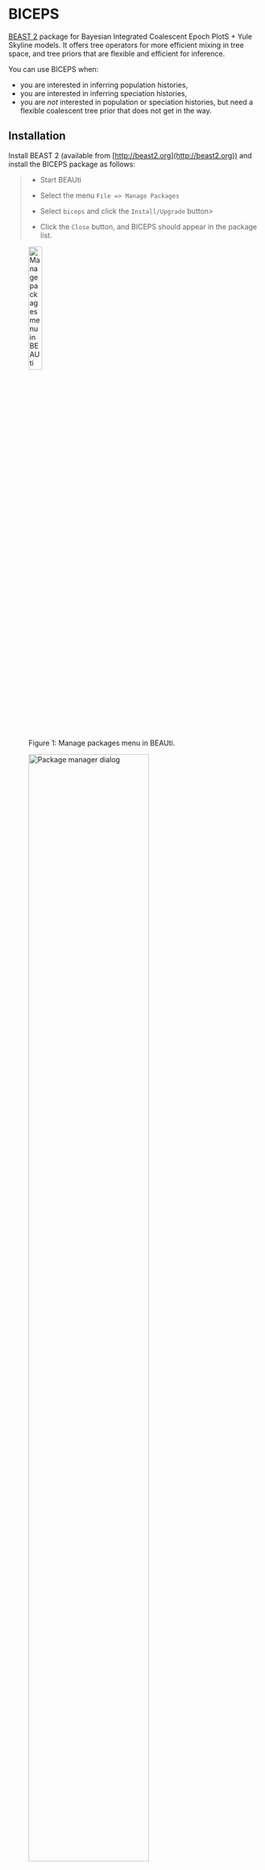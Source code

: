 # BICEPS

[BEAST 2](http://beast2.org) package for Bayesian Integrated Coalescent Epoch PlotS + Yule Skyline models. It offers tree operators for more efficient mixing in tree space, and tree priors that are flexible and efficient for inference.

You can use BICEPS when:

* you are interested in inferring population histories,
* you are interested in inferring speciation histories,
* you are *not* interested in population or speciation histories, but need a flexible coalescent tree prior that does not get in the way.


## Installation

Install BEAST 2 (available from [http://beast2.org](http://beast2.org)) and install the BICEPS package as follows:

> * Start BEAUti
>
> * Select the menu `File => Manage Packages`
>
> * Select `biceps` and click the `Install/Upgrade` button>
>
> * Click the `Close` button, and BICEPS should appear in the package list.

<figure>
        <a id="fig:biceps1"></a>
        <img style="width:25%;" src="images/biceps1.png" alt="Manage packages menu in BEAUti">
        <figcaption>Figure 1: Manage packages menu in BEAUti.</figcaption>
</figure>

<figure>
        <a id="fig:biceps2"></a>
        <img style="width:75%;" src="images/biceps2.png" alt="Package manager dialog">
        <figcaption>Figure 2: Package manager dialog.</figcaption>
</figure>

Alternatively, you can install BICEPS package through the [package manager](http://www.beast2.org/managing-packages/) (this may automatically install BEASTLabs as well if it is not already installed)

For population/speciation histories, use Tracer available [here](https://github.com/beast-dev/tracer/releases/).

------------------------------------------------------------------------------------------

## Using BICEPS -- tl;dr

* Start BEAUti, and select the Standard template  (menu `File/Templates/Standard`)
* Use BEAUti to import an alignment and set up site and clock models
* In the priors tab, select `BICEPS` or `Yule Skyline` from the drop down menu associated with the tree prior
* Run BEAST on the XML file saved from BEAUti
* Optional: Use the Bayesian skyline reconstruction facility in Tracer to plot population histories or speciation through time


------------------------------------------------------------------------------------------

## Tutorial 1: Using BICEPS for demographic reconstruction

We will reconstruct the demographic history of Hepatitis C virus in Egypt, previously analysed in Drummond et al, 2005. The alignment is available [here](https://github.com/rbouckaert/biceps/blob/master/examples/nexus/hcv.nexus). We will set up analysis in BEAUti, run it in BEAST, then analyse results in Tracer.

### Set up analysis in BEAUti

> * Start BEAUti
>
> * Select the menu `File => Import alignment` and pick `hcv.nexus` in the file dialog. The hcv-partition should appear in the partition panel in BEAUti.


<figure>
        <a id="fig:biceps3"></a>
        <img style="width:25%;" src="images/biceps3.png" alt="Import alignment menu in BEAUti">
        <figcaption>Figure 3: Import alignment menu in BEAUti.</figcaption>
</figure>

<figure>
        <a id="fig:biceps4"></a>
        <img style="width:95%;" src="images/biceps4.png" alt="Partition panel after importing hcv.nexus in BEAUti">
        <figcaption>Figure 4: Partition panel after importing hcv.nexus in BEAUti.</figcaption>
</figure>

> * Skip the tip dates panel -- there are no dates tips in this data set.
>
> * Select the `Site model` panel in BEAUti, set `Gamma category count` to 4, and set the substitution model to `GTR` by selecting it from the drop down box.

<figure>
        <a id="fig:biceps5"></a>
        <img style="width:95%;" src="images/biceps5.png" alt="Site model panel in BEAUti">
        <figcaption>Figure 5: Site model panel in BEAUti.</figcaption>
</figure>

> * Select the `Clock model` panel in BEAUti. We will use a strict clock with fixed clock rate -- normally some uncertainty should be added to the clock rate, but for this tutorial we don't want the BEAST run to run for too long. Set `Clock.rate` to 0.00079.

<figure>
        <a id="fig:biceps6"></a>
        <img style="width:95%;" src="images/biceps6.png" alt="Site model panel in BEAUti">
        <figcaption>Figure 6: Clock model panel in BEAUti.</figcaption>
</figure>


> * Select the `Priors` panel in BEAUti. We will use a BICEPS tree prior: select `BICEPS` from the drop down box next to `Tree:t.hvc`.

<figure>
        <a id="fig:biceps7"></a>
        <img style="width:95%;" src="images/biceps7.png" alt="Select BICEPS tree prior in BEAUti">
        <figcaption>Figure 7: Select BICEPS tree prior in BEAUti.</figcaption>
</figure>

> * Click the small triangle next to BICEPS (left hand side) to show the options available for BICEPS.

<figure>
        <a id="fig:biceps8"></a>
        <img style="width:95%;" src="images/biceps8.png" alt="BICEPS options in prior panel in BEAUti">
        <figcaption>Figure 8: BICEPS options in prior panel in BEAUti.</figcaption>
</figure>


BICEPS has the following options:

* ploidy (real number): Ploidy (copy number) for the gene, typically a whole number or half (default is 2) autosomal nuclear: 2, X: 1.5, Y: 0.5, mitrochondrial: 0.5. 
*  populationShape (real number): Shape of the inverse gamma prior distribution on population sizes. 
populationMean (real number): Mean of the inverse gamma prior distribution on population sizes. 
* groupCount (integer number): the number of groups used, which determines the dimension of the groupSizes parameter. If less than zero (default) 10 groups will be used, unless group sizes are larger than 30 (then group count = number of taxa/30) or less than 6 (then group count = number of taxa/6 (optional, default: -1)
*  groupSizes (integer numbers): The group sizes parameter. Ignored if equalEpochs=true. If not estimated (estimate=false on this parameter), fixed group sizes will be used, otherwise they will be estimated.If not specified, a fixed set of group sizes determined by the groupCount input will be used. (optional)
* equalEpochs (Boolean): if useEqualEpochs is false, use epochs based on groups from tree intervals, otherwise use equal sized epochs that scale with the tree height (optional, default: false)
* linkedMean (Boolean): use populationMean only for first epoch, and for other epochs use the posterior mean of the previous epoch 
* logMeans (Boolean): log mean population size estimates for each epoch 


> * In MCMC panel, set `Chain length` to 5 million, and log frequencies of trac and tree loggers to 5000. The log frequency for the screen logger can be set at 100000.
>
> * Save the file as `hcv_biceps.xml`

<figure>
        <a id="fig:biceps9"></a>
        <img style="width:95%;" src="images/biceps9.png" alt="MCMC setting in BEAUti">
        <figcaption>Figure 9: MCMC setting in BEAUti.</figcaption>
</figure>

### Run MCMC in BEAST

Start BEAST and run the XML file `hcv_biceps.xml`. This produces a log file and a trees file that we will use for inferring the population history.

### Demographic reconstruction

> * Start Tracer
>
> * Import the trace log file `hcv_biceps.log` produced by the BEAST run, either by dragging the file from a file manager to the top left `Trace Files` list, or by clicking the small '+' button underneath that list and selecting the file via the file dialog.
>
> * Select menu `Analysis => Bayesian skyline reconstruction`. A dialog pops up with a number of options.

<figure>
        <a id="fig:biceps10"></a>
        <img style="width:95%;" src="images/biceps10.png" alt="Skyline reconstruction menu in Tracer">
        <figcaption>Figure 10: Skyline reconstruction menu in Tracer.</figcaption>
</figure>

> * Select the accompanying trees file by clicking the `Choose file` button next to `Trees log file` and select the trees file produced by BEAST (`hcv_biceps.trees`).
>
> * Set age of the youngest tip to 1993. Setting the age makes the plot go forward in time. Leaving it zero makes the plot go backward in time.

<figure>
        <a id="fig:biceps11"></a>
        <img style="width:95%;" src="images/biceps11.png" alt="Skyline reconstruction panel in Tracer">
        <figcaption>Figure 11: Skyline reconstruction panel in Tracer.</figcaption>
</figure>

> * Click the `OK` button. After a short time, a dialog pops up that shows the population history in Tracer.


<figure>
        <a id="fig:biceps12"></a>
        <img style="width:95%;" src="images/biceps12.png" alt="Popualation history of HCV in Tracer">
        <figcaption>Figure 12: Popualation history of HCV in Tracer.</figcaption>
</figure>



------------------------------------------------------------------------------------------

## Tutorial 2: Using BICEPS for speciation through time


TODO

------------------------------------------------------------------------------------------

## Questions about BICEPS

BEAST user list: [https://groups.google.com/forum/#!forum/beast-users](https://groups.google.com/forum/#!forum/beast-users)

Remco Bouckaert: [r.bouckaert@auckland.ac.nz](r.bouckaert@auckland.ac.nz)


## References

Remco R Bouckaert. "An Efficient Coalescent Epoch Model for Bayesian Phylogenetic Inference", Systematic Biology, syac015, 2022
[DOI:10.1093/sysbio/syac015](https://doi.org/10.1093/sysbio/syac015)

Drummond AJ, Rambaut A, Shapiro BE, Pybus OG. "Bayesian coalescent inference of past population dynamics from molecular sequences", Molecular Biology and Evolution. 22(5):1185-92, 2005.






